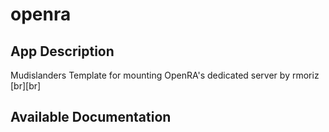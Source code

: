 # openra

## App Description

Mudislanders Template for mounting OpenRA's dedicated server by rmoriz [br][br]

## Available Documentation

